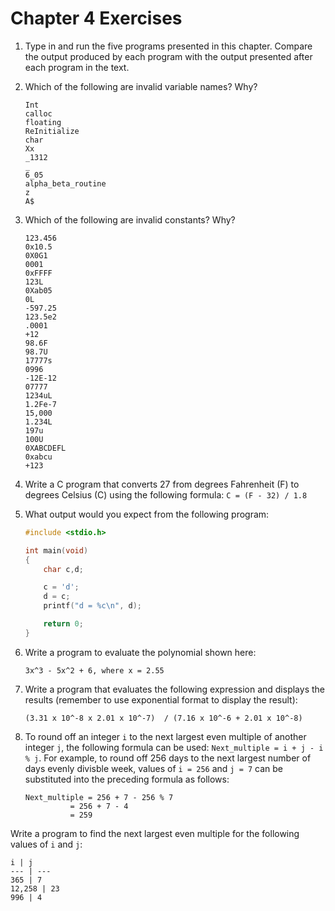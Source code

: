 # Chapter 4 Exercises
1. Type in and run the five programs presented in this chapter. Compare the 
output produced by each program with the output presented after each program in 
the text.
2. Which of the following are invalid variable names? Why?
	```
	Int
	calloc
	floating
	ReInitialize
	char
	Xx
	_1312
	_
	6_05
	alpha_beta_routine
	z
	A$
	```
3. Which of the following are invalid constants? Why?
	```
	123.456
	0x10.5
	0X0G1
	0001
	0xFFFF
	123L
	0Xab05
	0L
	-597.25
	123.5e2
	.0001
	+12
	98.6F
	98.7U
	17777s
	0996
	-12E-12
	07777
	1234uL
	1.2Fe-7
	15,000
	1.234L
	197u
	100U
	0XABCDEFL
	0xabcu
	+123
	```
4. Write a C program that converts 27 from degrees Fahrenheit (F) to degrees 
Celsius (C) using the following formula:
	`C = (F - 32) / 1.8`

5. What output would you expect from the following program:
	```C
	#include <stdio.h>

	int main(void)
	{
		char c,d;

		c = 'd';
		d = c;
		printf("d = %c\n", d);

		return 0;
	}
	```
6. Write a program to evaluate the polynomial shown here:
 
	`3x^3 - 5x^2 + 6, where x = 2.55`
7. Write a program that evaluates the following expression and displays the 
results (remember to use exponential format to display the result):

	`(3.31 x 10^-8 x 2.01 x 10^-7)  / (7.16 x 10^-6 + 2.01 x 10^-8)`
8. To round off an integer `i` to the next largest even multiple of another integer `j`, the following formula can be used: `Next_multiple = i + j - i  % j`.
For example, to round off 256 days to the next largest number of days evenly divisble week, values of `i = 256` and `j = 7` can be substituted into the preceding formula as follows:
	```
	Next_multiple = 256 + 7 - 256 % 7
		      = 256 + 7 - 4
		      = 259
	```
Write a program to find the next largest even multiple for the following values of `i` and `j`:

	i | j
	--- | ---
	365 | 7
	12,258 | 23
	996 | 4
